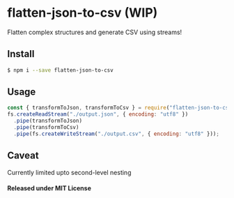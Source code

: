 # flatten-json-to-csv (WIP)

Flatten complex structures and generate CSV using streams!

## Install

```bash
$ npm i --save flatten-json-to-csv
```

## Usage

```js
const { transformToJson, transformToCsv } = require("flatten-json-to-csv");
fs.createReadStream("./output.json", { encoding: "utf8" })
  .pipe(transformToJson)
  .pipe(transformToCsv)
  .pipe(fs.createWriteStream("./output.csv", { encoding: "utf8" }));
```

## Caveat

Currently limited upto second-level nesting

#### Released under MIT License
